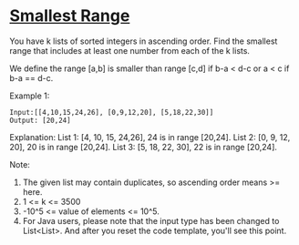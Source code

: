 [Smallest Range](https://leetcode.com/problems/smallest-range/)
================
You have k lists of sorted integers in ascending order. Find the smallest range that
includes at least one number from each of the k lists.

We define the range [a,b] is smaller than range [c,d] if b-a < d-c or a < c if b-a == d-c.

Example 1:
```
Input:[[4,10,15,24,26], [0,9,12,20], [5,18,22,30]]
Output: [20,24]
```

Explanation:
List 1: [4, 10, 15, 24,26], 24 is in range [20,24].
List 2: [0, 9, 12, 20], 20 is in range [20,24].
List 3: [5, 18, 22, 30], 22 is in range [20,24].

Note:
 1. The given list may contain duplicates, so ascending order means >= here.
 2. 1 <= k <= 3500
 3. -10^5 <= value of elements <= 10^5.
 4. For Java users, please note that the input type has been changed to
    List<List<Integer>>. And after you reset the code template, you'll
    see this point.
